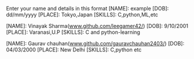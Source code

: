 Enter your name and details in this format
[NAME]: example
[DOB]: dd/mm/yyyy
[PLACE]: Tokyo,Japan
[SKILLS]: C,python,ML,etc


[NAME]: Vinayak Sharma(www.github.com/leegamer42/)
[DOB]: 9/10/2001
[PLACE]: Varanasi,U.P
[SKILLS]: C and python-learning


[NAME]: Gaurav chauhan(www.github.com/gauravchauhan2403/)
[DOB]: 04/03/2000
[PLACE]: New Delhi
[SKILLS]: C,python etc


